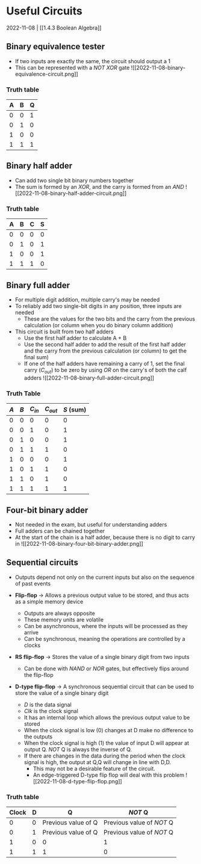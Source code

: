 # Useful Circuits
2022-11-08 | [[1.4.3 Boolean Algebra]]

## Binary equivalence tester
- If two inputs are exactly the same, the circuit should output a 1
- This can be represented with a *NOT XOR* gate
![[2022-11-08-binary-equivalence-circuit.png]]
### Truth table
| A   | B   | Q   |
| --- | --- | --- |
| 0   | 0   | 1   |
| 0   | 1   | 0   |
| 1   | 0   | 0   |
| 1   | 1   | 1   |

## Binary half adder
- Can add two single bit binary numbers together
- The sum is formed by an *XOR*, and the carry is formed from an *AND*
![[2022-11-08-binary-half-adder-circuit.png]]

### Truth table
| A   | B   | C   | S   |
| --- | --- | --- | --- |
| 0   | 0   | 0   | 0   |
| 0   | 1   | 0   | 1   |
| 1   | 0   | 0   | 1   |
| 1   | 1   | 1   | 0   |

## Binary full adder
- For multiple digit addition, multiple carry's may be needed
- To reliably add two single-bit digits in any position, three inputs are needed
	- These are the values for the two bits and the carry from the previous calculation (or column when you do binary column addition)
- This circuit is built from two half adders
	- Use the first half adder to calculate A + B
	- Use the second half adder to add the result of the first half adder and the carry from the previous calculation (or column) to get the final sum)
	- If one of the half adders have remaining a carry of 1, set the final carry ($C_{out}$) to be zero by using *OR* on the carry's of both the calf adders
![[2022-11-08-binary-full-adder-circuit.png]]
### Truth Table
| $A$ | $B$ | $C_{in}$ | $C_{out}$ | $S$ (sum) |
| --- | --- | -------- | --------- | --------- |
| 0   | 0   | 0        | 0         | 0         |
| 0   | 0   | 1        | 0         | 1         |
| 0   | 1   | 0        | 0         | 1         |
| 0   | 1   | 1        | 1         | 0         |
| 1   | 0   | 0        | 0         | 1         |
| 1   | 0   | 1        | 1         | 0         |
| 1   | 1   | 0        | 1         | 0         |
| 1   | 1   | 1        | 1         | 1          |

## Four-bit binary adder
- Not needed in the exam, but useful for understanding adders
- Full adders can be chained together
- At the start of the chain is a half adder, because there is no digit to carry in
![[2022-11-08-binary-four-bit-binary-adder.png]]

## Sequential circuits
- Outputs depend not only on the current inputs but also on the sequence of past events
- **Flip-flop** -> Allows a previous output value to be stored, and thus acts as a simple memory device
	- Outputs are always opposite
	- These memory units are volatile
	- Can be asynchronous, where the inputs will be processed as they arrive
	- Can be synchronous, meaning the operations are controlled by a clocks

- **RS flip-flop** -> Stores the value of a single binary digit from two inputs
	- Can be done with *NAND* or *NOR* gates, but effectively flips around the flip-flop
- **D-type flip-flop** -> A synchronous sequential circuit that can be used to store the value of a single binary digit
	- $D$ is the data signal
	- $Clk$ is the clock signal
	- It has an internal loop which allows the previous output value to be stored
	- When the clock signal is low (0) changes at D make no difference to the outputs
	- When the clock signal is high (1) the value of input D will appear at output Q. *NOT* Q is always the inverse of Q.
	- If there are changes in the data during the period when the clock signal is high, the output at Q,Q will change in line with D,D. 
		- This may not be a desirable feature of the circuit. 
		- An edge-triggered D-type flip flop will deal with this problem
![[2022-11-08-d-type-flip-flop.png]]

### Truth table
| Clock | D   | Q                   | *NOT* Q                   |
| ----- | --- | ------------------- | ----------------------- |
| 0     | 0   | Previous value of Q | Previous value of *NOT* Q |
| 0     | 1   | Previous value of Q | Previous value of *NOT* Q |
| 1     | 0   | 0                   | 1                       |
| 1     | 1   | 1                   | 0                       |
